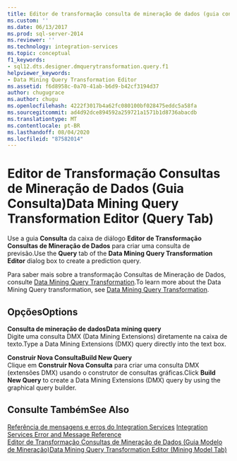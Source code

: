 ```yaml
---
title: Editor de transformação consulta de mineração de dados (guia consulta) | Microsoft Docs
ms.custom: ''
ms.date: 06/13/2017
ms.prod: sql-server-2014
ms.reviewer: ''
ms.technology: integration-services
ms.topic: conceptual
f1_keywords:
- sql12.dts.designer.dmquerytransformation.query.f1
helpviewer_keywords:
- Data Mining Query Transformation Editor
ms.assetid: f6d8958c-0a70-41ab-b6d9-b42cf3194d37
author: chugugrace
ms.author: chugu
ms.openlocfilehash: 4222f3017b4a62fc080100bf028475eddc5a58fa
ms.sourcegitcommit: ad4d92dce894592a259721a1571b1d8736abacdb
ms.translationtype: MT
ms.contentlocale: pt-BR
ms.lasthandoff: 08/04/2020
ms.locfileid: "87582014"
---
```

# <a name="data-mining-query-transformation-editor-query-tab"></a><span data-ttu-id="3153c-102">Editor de Transformação Consultas de Mineração de Dados (Guia Consulta)</span><span class="sxs-lookup"><span data-stu-id="3153c-102">Data Mining Query Transformation Editor (Query Tab)</span></span>
  <span data-ttu-id="3153c-103">Use a guia **Consulta** da caixa de diálogo **Editor de Transformação Consultas de Mineração de Dados** para criar uma consulta de previsão.</span><span class="sxs-lookup"><span data-stu-id="3153c-103">Use the **Query** tab of the **Data Mining Query Transformation Editor** dialog box to create a prediction query.</span></span>  
  
 <span data-ttu-id="3153c-104">Para saber mais sobre a transformação Consultas de Mineração de Dados, consulte [Data Mining Query Transformation](data-flow/transformations/data-mining-query-transformation.md).</span><span class="sxs-lookup"><span data-stu-id="3153c-104">To learn more about the Data Mining Query transformation, see [Data Mining Query Transformation](data-flow/transformations/data-mining-query-transformation.md).</span></span>  
  
## <a name="options"></a><span data-ttu-id="3153c-105">Opções</span><span class="sxs-lookup"><span data-stu-id="3153c-105">Options</span></span>  
 <span data-ttu-id="3153c-106">**Consulta de mineração de dados**</span><span class="sxs-lookup"><span data-stu-id="3153c-106">**Data mining query**</span></span>  
 <span data-ttu-id="3153c-107">Digite uma consulta DMX (Data Mining Extensions) diretamente na caixa de texto.</span><span class="sxs-lookup"><span data-stu-id="3153c-107">Type a Data Mining Extensions (DMX) query directly into the text box.</span></span>  
  
 <span data-ttu-id="3153c-108">**Construir Nova Consulta**</span><span class="sxs-lookup"><span data-stu-id="3153c-108">**Build New Query**</span></span>  
 <span data-ttu-id="3153c-109">Clique em **Construir Nova Consulta** para criar uma consulta DMX (extensões DMX) usando o construtor de consultas gráficas.</span><span class="sxs-lookup"><span data-stu-id="3153c-109">Click **Build New Query** to create a Data Mining Extensions (DMX) query by using the graphical query builder.</span></span>  
  
## <a name="see-also"></a><span data-ttu-id="3153c-110">Consulte Também</span><span class="sxs-lookup"><span data-stu-id="3153c-110">See Also</span></span>  
 <span data-ttu-id="3153c-111">[Referência de mensagens e erros do Integration Services](../../2014/integration-services/integration-services-error-and-message-reference.md) </span><span class="sxs-lookup"><span data-stu-id="3153c-111">[Integration Services Error and Message Reference](../../2014/integration-services/integration-services-error-and-message-reference.md) </span></span>  
 [<span data-ttu-id="3153c-112">Editor de Transformação Consultas de Mineração de Dados &#40;Guia Modelo de Mineração&#41;</span><span class="sxs-lookup"><span data-stu-id="3153c-112">Data Mining Query Transformation Editor &#40;Mining Model Tab&#41;</span></span>](../../2014/integration-services/data-mining-query-transformation-editor-mining-model-tab.md)  
  
  
